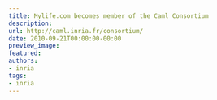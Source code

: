 ```yaml
---
title: Mylife.com becomes member of the Caml Consortium
description:
url: http://caml.inria.fr/consortium/
date: 2010-09-21T00:00:00-00:00
preview_image:
featured:
authors:
- inria
tags:
- inria
---
```



